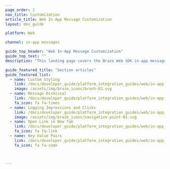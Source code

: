 ```yaml
---
page_order: 1
nav_title: Customization
article_title: Web In-App Message Customization
layout: dev_guide

platform: Web

channel: in-app messages

guide_top_header: "Web In-App Message Customization"
guide_top_text: ""
description: "This landing page covers the Braze Web SDK in-app message customization options such as custom styling, message dismissal, logging impressions and clicks, and more."

guide_featured_title: "Section articles"
guide_featured_list:
  - name: Custom Styling
    link: /docs/developer_guide/platform_integration_guides/web/in-app_messaging/customization/custom_styling/
    image: /assets/img/braze_icons/brush-02.svg
  - name: Message Dismissal
    link: /docs/developer_guide/platform_integration_guides/web/in-app_messaging/customization/message_dismissal/
    fa_icon: fa fa-times
  - name: Logging Impressions and Clicks
    link: /docs/developer_guide/platform_integration_guides/web/in-app_messaging/customization/logging_impressions_and_clicks/
    image: /assets/img/braze_icons/navigation-point-01.svg
  - name: Open Link in New Tab
    link: /docs/developer_guide/platform_integration_guides/web/in-app_messaging/customization/open_link_in_new_tab/
    fa_icon: fa fa-link
  - name: Key-Value Pairs
    link: /docs/developer_guide/platform_integration_guides/web/in-app_messaging/customization/key_value_pairs/
    fa_icon: fa fa-code



---
```

<br><br>
